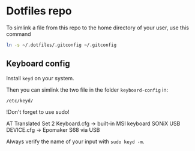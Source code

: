 # Dotfiles repo

To simlink a file from this repo to the home directory of your user, use this command

```sh
ln -s ~/.dotfiles/.gitconfig ~/.gitconfig
```

## Keyboard config

Install `keyd` on your system.

Then you can simlink the two file in the folder `keyboard-config` in:

    /etc/keyd/

!Don't forget to use sudo!

AT Translated Set 2 Keyboard.cfg -> built-in MSI keyboard
SONiX USB DEVICE.cfg -> Epomaker S68 via USB

Always verify the name of your input with `sudo keyd -m`.
